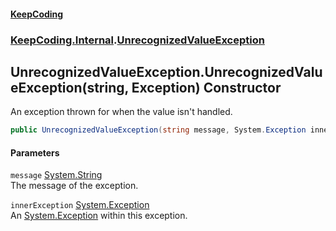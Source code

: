 #### [KeepCoding](index.md 'index')
### [KeepCoding.Internal](KeepCoding_Internal.md 'KeepCoding.Internal').[UnrecognizedValueException](KeepCoding_Internal_UnrecognizedValueException.md 'KeepCoding.Internal.UnrecognizedValueException')
## UnrecognizedValueException.UnrecognizedValueException(string, Exception) Constructor
An exception thrown for when the value isn't handled.  
```csharp
public UnrecognizedValueException(string message, System.Exception innerException);
```
#### Parameters
<a name='KeepCoding_Internal_UnrecognizedValueException_UnrecognizedValueException(string_System_Exception)_message'></a>
`message` [System.String](https://docs.microsoft.com/en-us/dotnet/api/System.String 'System.String')  
The message of the exception.
  
<a name='KeepCoding_Internal_UnrecognizedValueException_UnrecognizedValueException(string_System_Exception)_innerException'></a>
`innerException` [System.Exception](https://docs.microsoft.com/en-us/dotnet/api/System.Exception 'System.Exception')  
An [System.Exception](https://docs.microsoft.com/en-us/dotnet/api/System.Exception 'System.Exception') within this exception.
  
